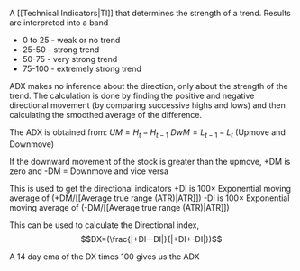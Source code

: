  A [[Technical Indicators|TI]] that determines the strength of a trend. Results are interpreted into a band
 - 0 to 25 - weak or no trend
 - 25-50 - strong trend
 - 50-75 - very strong trend
 - 75-100 - extremely strong trend

ADX makes no inference about the direction, only about the strength of the trend. The calculation is done by finding the positive and negative directional movement (by comparing successive highs and lows) and then calculating the smoothed average of the difference. 

The ADX is obtained from:
$UM=H_t-H_{t-1}$
$DwM=L_{t-1}-L_t$
(Upmove and Downmove)

If the downward movement of the stock is greater than the upmove, +DM is zero and -DM = Downmove and vice versa

This is used to get the directional indicators
+DI is $100\times$ Exponential moving average of (+DM/[[Average true range (ATR)|ATR]])
-DI is $100\times$ Exponential moving average of (-DM/[[Average true range (ATR)|ATR]])

This can be used to calculate the Directional index,
$$DX=(\frac{|+DI--DI|}{|+DI+-DI|})$$

A 14 day ema of the DX times 100 gives us the ADX 